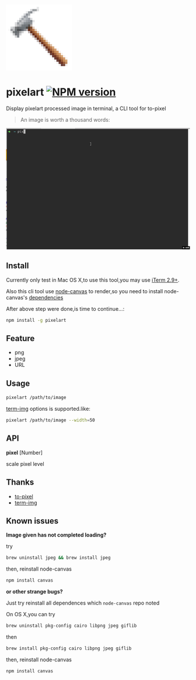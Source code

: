 [![](https://raw.githubusercontent.com/hanaarena/pixelart/master/after.png)]()

# pixelart [![NPM version](https://img.shields.io/npm/v/pixelart.svg)](https://npmjs.com/package/pixelart)

Display pixelart processed image in terminal, a CLI tool for to-pixel

>  An image is worth a thousand words:

[![](https://raw.githubusercontent.com/hanaarena/pixelart/master/example.gif)]()

## Install

Currently only test in Mac OS X,to use this tool,you may use [iTerm 2.9+](http://iterm2.com/downloads.html).

Also this cli tool use [node-canvas](https://github.com/Automattic/node-canvas) to render,so you need to install node-canvas's [dependencies](https://github.com/Automattic/node-canvas#installation)

After above step were done,is time to continue...:

```bash
npm install -g pixelart
```

## Feature

-  png
-  jpeg
-  URL

## Usage
```bash
pixelart /path/to/image
```

[term-img](https://github.com/sindresorhus/term-img) options is supported.like:

```bash
pixelart /path/to/image --width=50
```

## API

**pixel** [Number]

scale pixel level

## Thanks

-  [to-pixel](https://github.com/pixelass/to-pixels)
-  [term-img](https://github.com/sindresorhus/term-img)

## Known issues

**Image given has not completed loading?**

try

```bash
brew uninstall jpeg && brew install jpeg
```

then, reinstall node-canvas

```bash
npm install canvas
```

**or other strange bugs?**

Just try reinstall all dependences which `node-canvas` repo noted

On OS X,you can try

```bash 
brew uninstall pkg-config cairo libpng jpeg giflib
```

then

```bash 
brew install pkg-config cairo libpng jpeg giflib
```

then, reinstall node-canvas

```bash
npm install canvas
```

